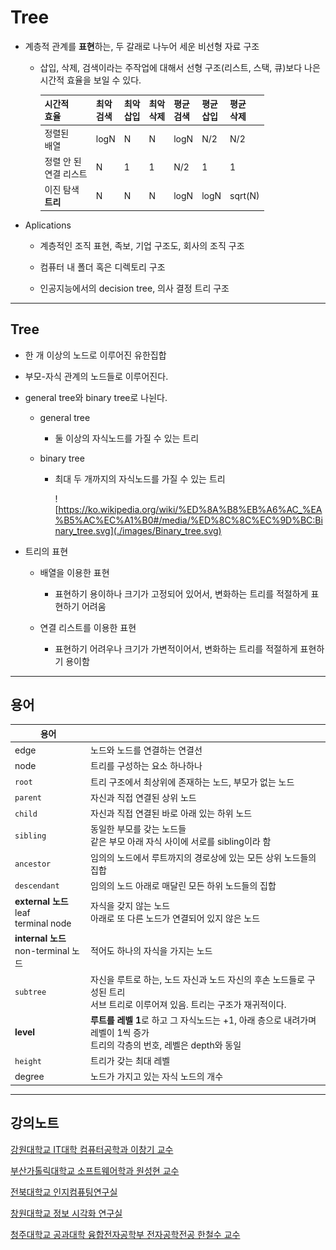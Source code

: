 # Tree

- 계층적 관계를 **표현**하는, 두 갈래로 나누어 세운 비선형 자료 구조
  
  - 삽입, 삭제, 검색이라는 주작업에 대해서 선형 구조(리스트, 스택, 큐)보다 나은 시간적 효율을 보일 수 있다.

    | 시간적<br/>효율        | 최악<br/>검색 | 최악<br/>삽입 | 최악<br/>삭제 | 평균<br/>검색 | 평균<br/>삽입 | 평균<br/>삭제 |
    | ----------------- | --------- | --------- | --------- | --------- | --------- | --------- |
    | 정렬된<br/>배열        | logN      | N         | N         | logN      | N/2       | N/2       |
    | 정렬 안 된<br/>연결 리스트 | N         | 1         | 1         | N/2       | 1         | 1         |
    | 이진 탐색<br/>**트리**  | N         | N         | N         | logN      | logN      | sqrt(N)   |

- Aplications
  
  - 계층적인 조직 표현, 족보, 기업 구조도, 회사의 조직 구조
  
  - 컴퓨터 내 폴더 혹은 디렉토리 구조
  
  - 인공지능에서의 decision tree, 의사 결정 트리 구조

---

## Tree

- 한 개 이상의 노드로 이루어진 유한집합

- 부모-자식 관계의 노드들로 이루어진다.

- general tree와 binary tree로 나뉜다.
  
  - general tree
    
    - 둘 이상의 자식노드를 가질 수 있는 트리
  
  - binary tree
    
    - 최대 두 개까지의 자식노드를 가질 수 있는 트리
      
      ![https://ko.wikipedia.org/wiki/%ED%8A%B8%EB%A6%AC_%EA%B5%AC%EC%A1%B0#/media/%ED%8C%8C%EC%9D%BC:Binary_tree.svg](./images/Binary_tree.svg)

- 트리의 표현
  
  - 배열을 이용한 표현
    
    - 표현하기 용이하나 크기가 고정되어 있어서, 변화하는 트리를 적절하게 표현하기 어려움
  
  - 연결 리스트를 이용한 표현
    
    - 표현하기 어려우나 크기가 가변적이어서, 변화하는 트리를 적절하게 표현하기 용이함

---

## 용어

| 용어                                  |                                                                                  |
| ----------------------------------- | -------------------------------------------------------------------------------- |
| edge                                | 노드와 노드를 연결하는 연결선                                                                 |
| node                                | 트리를 구성하는 요소 하나하나                                                                 |
| `root`                              | 트리 구조에서 최상위에 존재하는 노드, 부모가 없는 노드                                                  |
| `parent`                            | 자신과 직접 연결된 상위 노드                                                                 |
| `child`                             | 자신과 직접 연결된 바로 아래 있는 하위 노드                                                        |
| `sibling`                           | 동일한 부모를 갖는 노드들<br/>같은 부모 아래 자식 사이에 서로를 sibling이라 함                               |
| `ancestor`                          | 임의의 노드에서 루트까지의 경로상에 있는 모든 상위 노드들의 집합                                             |
| `descendant`                        | 임의의 노드 아래로 매달린 모든 하위 노드들의 집합                                                     |
| **external 노드**<br/>leaf<br/>terminal node              | 자식을 갖지 않는 노드<br/>아래로 또 다른 노드가 연결되어 있지 않은 노드                |
| **internal 노드**<br/>non-terminal 노드 | 적어도 하나의 자식을 가지는 노드                                                               |
| `subtree`                           | 자신을 루트로 하는, 노드 자신과 노드 자신의 후손 노드들로 구성된 트리<br/>서브 트리로 이루어져 있음. 트리는 구조가 재귀적이다.      |
| **level**                           | **루트를 레벨 1**로 하고 그 자식노드는 +1, 아래 층으로 내려가며 레벨이 1씩 증가<br/>트리의 각층의 번호, 레벨은 depth와 동일 |
| `height`                            | 트리가 갖는 최대 레벨                                                                     |
| degree                              | 노드가 가지고 있는 자식 노드의 개수                                                             |

----

## 강의노트

[강원대학교 IT대학 컴퓨터공학과 이창기 교수](https://cs.kangwon.ac.kr/~leeck/DS/DS_07.pdf)

[부산가톨릭대학교 소프트웨어학과 원성현 교수](http://contents.kocw.or.kr/KOCW/document/2015/cup/weonsunghyun2/8.pdf)

[전북대학교 인지컴퓨팅연구실](https://nlp.jbnu.ac.kr/DS/ch10.pdf)

[창원대학교 정보 시각화 연구실](http://ivis.kr/images/3/32/08.%ED%8A%B8%EB%A6%AC%282019%29.pdf)

[청주대학교 공과대학 융합전자공학부 전자공학전공 한철수 교수](https://cis.cju.ac.kr/wp-content/lecture-materials/computer-algorithms/Chapter%2008%20%ED%8A%B8%EB%A6%AC(Tree).pdf)
